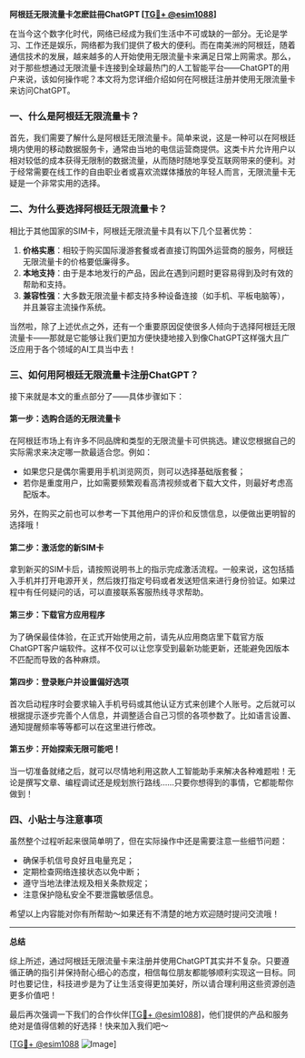 **阿根廷无限流量卡怎麽註冊ChatGPT [[TG💪+ @esim1088](https://t.me/s/esim1088)]**

在当今这个数字化时代，网络已经成为我们生活中不可或缺的一部分。无论是学习、工作还是娱乐，网络都为我们提供了极大的便利。而在南美洲的阿根廷，随着通信技术的发展，越来越多的人开始使用无限流量卡来满足日常上网需求。那么，对于那些想通过无限流量卡连接到全球最热门的人工智能平台——ChatGPT的用户来说，该如何操作呢？本文将为您详细介绍如何在阿根廷注册并使用无限流量卡来访问ChatGPT。

### 一、什么是阿根廷无限流量卡？

首先，我们需要了解什么是阿根廷无限流量卡。简单来说，这是一种可以在阿根廷境内使用的移动数据服务卡，通常由当地的电信运营商提供。这类卡片允许用户以相对较低的成本获得无限制的数据流量，从而随时随地享受互联网带来的便利。对于经常需要在线工作的自由职业者或喜欢流媒体播放的年轻人而言，无限流量卡无疑是一个非常实用的选择。

### 二、为什么要选择阿根廷无限流量卡？

相比于其他国家的SIM卡，阿根廷无限流量卡具有以下几个显著优势：

1. **价格实惠**：相较于购买国际漫游套餐或者直接订购国外运营商的服务，阿根廷无限流量卡的价格要低廉得多。
2. **本地支持**：由于是本地发行的产品，因此在遇到问题时更容易得到及时有效的帮助和支持。
3. **兼容性强**：大多数无限流量卡都支持多种设备连接（如手机、平板电脑等），并且兼容主流操作系统。

当然啦，除了上述优点之外，还有一个重要原因促使很多人倾向于选择阿根廷无限流量卡——那就是它能够让我们更加方便快捷地接入到像ChatGPT这样强大且广泛应用于各个领域的AI工具当中去！

### 三、如何用阿根廷无限流量卡注册ChatGPT？

接下来就是本文的重点部分了——具体步骤如下：

#### 第一步：选购合适的无限流量卡

在阿根廷市场上有许多不同品牌和类型的无限流量卡可供挑选。建议您根据自己的实际需求来决定哪一款最适合您。例如：
- 如果您只是偶尔需要用手机浏览网页，则可以选择基础版套餐；
- 若你是重度用户，比如需要频繁观看高清视频或者下载大文件，则最好考虑高配版本。

另外，在购买之前也可以参考一下其他用户的评价和反馈信息，以便做出更明智的选择哦！

#### 第二步：激活您的新SIM卡

拿到新买的SIM卡后，请按照说明书上的指示完成激活流程。一般来说，这包括插入手机并打开电源开关，然后拨打指定号码或者发送短信来进行身份验证。如果过程中有任何疑问的话，可以直接联系客服热线寻求帮助。

#### 第三步：下载官方应用程序

为了确保最佳体验，在正式开始使用之前，请先从应用商店里下载官方版ChatGPT客户端软件。这样不仅可以让您享受到最新功能更新，还能避免因版本不匹配而导致的各种麻烦。

#### 第四步：登录账户并设置偏好选项

首次启动程序时会要求输入手机号码或其他认证方式来创建个人账号。之后就可以根据提示逐步完善个人信息，并调整适合自己习惯的各项参数了。比如语言设置、通知提醒频率等等都可以在这里进行修改。

#### 第五步：开始探索无限可能吧！

当一切准备就绪之后，就可以尽情地利用这款人工智能助手来解决各种难题啦！无论是撰写文章、编程调试还是规划旅行路线……只要你想得到的事情，它都能帮你做到！

### 四、小贴士与注意事项

虽然整个过程听起来很简单明了，但在实际操作中还是需要注意一些细节问题：

- 确保手机信号良好且电量充足；
- 定期检查网络连接状态以免中断；
- 遵守当地法律法规及相关条款规定；
- 注意保护隐私安全不要泄露敏感信息。

希望以上内容能对你有所帮助～如果还有不清楚的地方欢迎随时提问交流哦！

---

**总结**

综上所述，通过阿根廷无限流量卡来注册并使用ChatGPT其实并不复杂。只要遵循正确的指引并保持耐心细心的态度，相信每位朋友都能够顺利实现这一目标。同时也要记住，科技进步是为了让生活变得更加美好，所以请合理利用这些资源创造更多价值吧！

最后再次强调一下我们的合作伙伴[[TG💪+ @esim1088](https://t.me/s/esim1088)]，他们提供的产品和服务绝对是值得信赖的好选择！快来加入我们吧～

[[TG💪+ @esim1088](https://t.me/s/esim1088) ![Image](https://i.postimg.cc/4NQfJmqS/Snipaste-2025-05-13-00-14-12.png)]